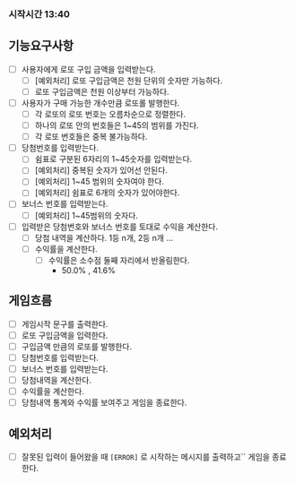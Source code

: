 ### 시작시간 13:40

## 기능요구사항

- [ ] 사용자에게 로또 구입 금액을 입력받는다.
    - [ ] [예외처리] 로또 구입금액은 천원 단위의 숫자만 가능하다.
    - [ ] 로또 구입금액은 천원 이상부터 가능하다.
- [ ] 사용자가 구매 가능한 개수만큼 로또롤 발행한다.
    - [ ] 각 로또의 로또 번호는 오름차순으로 정렬한다.
    - [ ] 하나의 로또 안의 번호들은 1~45의 범위를 가진다.
    - [ ] 각 로또 번호들은 중복 불가능하다.
- [ ] 당첨번호를 입력받는다.
    - [ ] 쉼표로 구분된 6자리의 1~45숫자를 입력받는다.
    - [ ] [예외처리] 중복된 숫자가 있어선 안된다.
    - [ ] [예외처리] 1~45 범위의 숫자여야 한다.
    - [ ] [예외처리] 쉼표로 6개의 숫자가 있어야한다.
- [ ] 보너스 번호를 입력받는다.
    - [ ] [예외처리] 1~45범위의 숫자다.
- [ ] 입력받은 당첨번호와 보너스 번호를 토대로 수익을 계산한다.
    - [ ] 당첨 내역을 계산하다. 1등 n개, 2등 n개 ...
    - [ ] 수익률을 계산한다.
        - [ ] 수익률은 소수점 둘째 자리에서 반올림한다.
            - 50.0% , 41.6%

## 게임흐름

- [ ] 게임시작 문구를 출력한다.
- [ ] 로또 구입금액을 입력한다.
- [ ] 구입금액 만큼의 로또를 발행한다.
- [ ] 당첨번호를 입력받는다.
- [ ] 보너스 번호를 입력받는다.
- [ ] 당첨내역을 계산한다.
- [ ] 수익률을 계산한다.
- [ ] 당첨내역 통계와 수익률 보여주고 게임을 종료한다.

## 예외처리

- [ ] 잘못된 입력이 들어왔을 때 `[ERROR]` 로 시작하는 메시지를 출력하고`` 게임을 종료한다.
